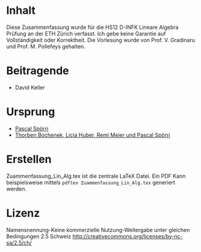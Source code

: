 # Inhalt

Diese Zusammenfassung wurde für die HS12 D-INFK Lineare Algebra Prüfung an der ETH Zürich verfasst. Ich gebe keine Garantie auf Vollständigkeit oder Korrektheit. Die Vorlesung wurde von Prof. V. Gradinaru und Prof. M. Pollefeys gehalten.

# Beitragende

- David Keller

# Ursprung

- [Pascal Spörri](https://svn.vis.ethz.ch/svn/zusammenfassungen/Basisjahr/08/LinAlg/spoerrip/) 
- [Thorben Bochenek, Licia Huber, Remi Meier und Pascal Spörri](https://svn.vis.ethz.ch/svn/zusammenfassungen/Basisjahr/07/bthorben/LinAlg/)

# Erstellen
Zuammenfassung_Lin_Alg.tex ist die zentrale LaTeX Datei. Ein PDF Kann beispielsweise mittels `pdftex Zuammenfassung_Lin_Alg.tex` generiert werden.

# Lizenz
Namensnennung-Keine kommerzielle Nutzung-Weitergabe unter gleichen Bedingungen 2.5 Schweiz
<http://creativecommons.org/licenses/by-nc-sa/2.5/ch/>